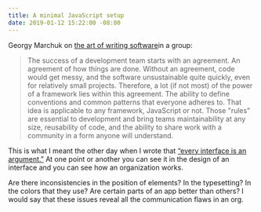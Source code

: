 ```yaml
---
title: A minimal JavaScript setup
date: 2019-01-12 15:22:00 -08:00
---
```


Georgy Marchuk on [the art of writing software](https://css-tricks.com/a-minimal-javascript-setup/)in a group: 

> The success of a development team starts with an agreement. An agreement of how things are done. Without an agreement, code would get messy, and the software unsustainable quite quickly, even for relatively small projects. Therefore, a lot (if not most) of the power of a framework lies within this agreement. The ability to define conventions and common patterns that everyone adheres to. That idea is applicable to any framework, JavaScript or not. Those "rules" are essential to development and bring teams maintainability at any size, reusability of code, and the ability to share work with a community in a form anyone will understand.

This is what I meant the other day when I wrote that [“every interface is an argument.”](https://buttondown.email/robinrendle/archive/513a2f17-6d8b-4cfb-a5d5-0ac009a65e3f) At one point or another you can see it in the design of an interface and you can see how an organization works. 

Are there inconsistencies in the position of elements? In the typesetting? In the colors that they use? Are certain parts of an app better than others? I would say that these issues reveal all the communication flaws in an org.